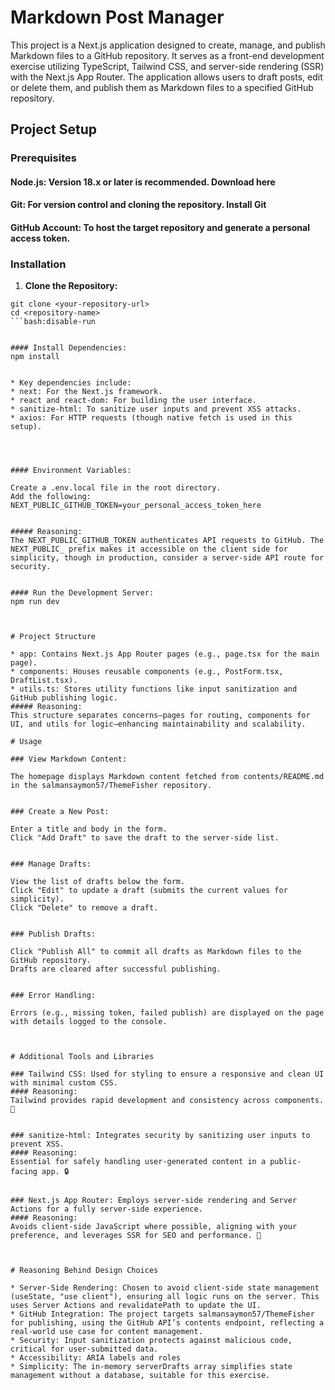 #  Markdown Post Manager
This project is a Next.js application designed to create, manage, and publish Markdown files to a GitHub repository. It serves as a front-end development exercise utilizing TypeScript, Tailwind CSS, and server-side rendering (SSR) with the Next.js App Router. The application allows users to draft posts, edit or delete them, and publish them as Markdown files to a specified GitHub repository.
## Project Setup
### Prerequisites

#### Node.js: Version 18.x or later is recommended. Download here
#### Git: For version control and cloning the repository. Install Git
#### GitHub Account: To host the target repository and generate a personal access token.

### Installation

1. **Clone the Repository:**
```bash:disable-run
git clone <your-repository-url>
cd <repository-name>
```bash:disable-run


#### Install Dependencies:
npm install


* Key dependencies include:
* next: For the Next.js framework.
* react and react-dom: For building the user interface.
* sanitize-html: To sanitize user inputs and prevent XSS attacks.
* axios: For HTTP requests (though native fetch is used in this setup).




#### Environment Variables:

Create a .env.local file in the root directory.
Add the following: NEXT_PUBLIC_GITHUB_TOKEN=your_personal_access_token_here


##### Reasoning: 
The NEXT_PUBLIC_GITHUB_TOKEN authenticates API requests to GitHub. The NEXT_PUBLIC_ prefix makes it accessible on the client side for simplicity, though in production, consider a server-side API route for security.


#### Run the Development Server:
npm run dev



# Project Structure

* app: Contains Next.js App Router pages (e.g., page.tsx for the main page).
* components: Houses reusable components (e.g., PostForm.tsx, DraftList.tsx).
* utils.ts: Stores utility functions like input sanitization and GitHub publishing logic.
##### Reasoning: 
This structure separates concerns—pages for routing, components for UI, and utils for logic—enhancing maintainability and scalability.

# Usage

### View Markdown Content:

The homepage displays Markdown content fetched from contents/README.md in the salmansaymon57/ThemeFisher repository.


### Create a New Post:

Enter a title and body in the form.
Click "Add Draft" to save the draft to the server-side list.


### Manage Drafts:

View the list of drafts below the form.
Click "Edit" to update a draft (submits the current values for simplicity).
Click "Delete" to remove a draft.


### Publish Drafts:

Click "Publish All" to commit all drafts as Markdown files to the GitHub repository.
Drafts are cleared after successful publishing.


### Error Handling:

Errors (e.g., missing token, failed publish) are displayed on the page with details logged to the console.



# Additional Tools and Libraries

### Tailwind CSS: Used for styling to ensure a responsive and clean UI with minimal custom CSS.
#### Reasoning: 
Tailwind provides rapid development and consistency across components. 🌟


### sanitize-html: Integrates security by sanitizing user inputs to prevent XSS.
#### Reasoning: 
Essential for safely handling user-generated content in a public-facing app. 🔒


### Next.js App Router: Employs server-side rendering and Server Actions for a fully server-side experience.
#### Reasoning: 
Avoids client-side JavaScript where possible, aligning with your preference, and leverages SSR for SEO and performance. 🚀



# Reasoning Behind Design Choices

* Server-Side Rendering: Chosen to avoid client-side state management (useState, "use client"), ensuring all logic runs on the server. This uses Server Actions and revalidatePath to update the UI.
* GitHub Integration: The project targets salmansaymon57/ThemeFisher for publishing, using the GitHub API’s contents endpoint, reflecting a real-world use case for content management.
* Security: Input sanitization protects against malicious code, critical for user-submitted data.
* Accessibility: ARIA labels and roles
* Simplicity: The in-memory serverDrafts array simplifies state management without a database, suitable for this exercise.
